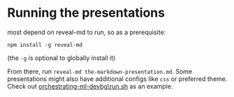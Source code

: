 # Running the presentations

most depend on reveal-md to run, so as a prerequisite:

```
npm install -g reveal-md
```

(the `-g` is optional to globally install it)

From there, run `reveal-md the-markdown-presentation.md`.
Some presentations might also have additional configs like `css` or preferred theme. Check out [orchestrating-ml-devbg\run.sh](orchestrating-ml-devbg\run.sh) as an example.

